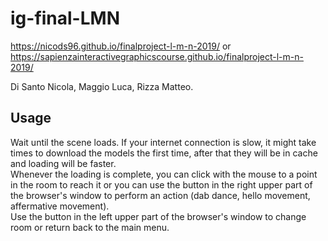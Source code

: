 # ig-final-LMN
https://nicods96.github.io/finalproject-l-m-n-2019/
or
https://sapienzainteractivegraphicscourse.github.io/finalproject-l-m-n-2019/

Di Santo Nicola, Maggio Luca, Rizza Matteo.

## Usage
Wait until the scene loads. If your internet connection is slow, it might take times to download the models the first time, after that they will be in cache and loading will be faster.  
Whenever the loading is complete, you can click with the mouse to a point in the room to reach it or you can use the button in the right upper part of the browser's window to perform an action (dab dance, hello movement, affermative movement).  
Use the button in the left upper part of the browser's window to change room or return back to the main menu. 
